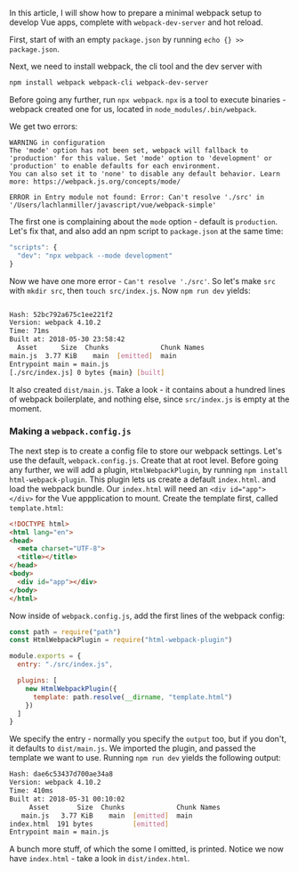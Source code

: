 In this article, I will show how to prepare a minimal webpack setup to develop Vue apps, complete with `webpack-dev-server` and hot reload.

First, start of with an empty `package.json` by running `echo {} >> package.json`.

Next, we need to install webpack, the cli tool and the dev server with 

```bash
npm install webpack webpack-cli webpack-dev-server
```

Before going any further, run `npx webpack`. `npx` is a tool to execute binaries - webpack created one for us, located in `node_modules/.bin/webpack`.

We get two errors:

```
WARNING in configuration
The 'mode' option has not been set, webpack will fallback to 'production' for this value. Set 'mode' option to 'development' or 'production' to enable defaults for each environment.
You can also set it to 'none' to disable any default behavior. Learn more: https://webpack.js.org/concepts/mode/

ERROR in Entry module not found: Error: Can't resolve './src' in '/Users/lachlanmiller/javascript/vue/webpack-simple'
```

The first one is complaining about the `mode` option - default is `production`. Let's fix that, and also add an npm script to `package.json` at the same time:

```js
"scripts": {
  "dev": "npx webpack --mode development"
}
```

Now we have one more error - `Can't resolve './src'`. So let's make `src` with `mkdir src`, then `touch src/index.js`. Now `npm run dev` yields:

```bash

Hash: 52bc792a675c1ee221f2
Version: webpack 4.10.2
Time: 71ms
Built at: 2018-05-30 23:58:42
  Asset      Size  Chunks             Chunk Names
main.js  3.77 KiB    main  [emitted]  main
Entrypoint main = main.js
[./src/index.js] 0 bytes {main} [built]
```

It also created `dist/main.js`. Take a look - it contains about a hundred lines of webpack boilerplate, and nothing else, since `src/index.js` is empty at the moment.

### Making a `webpack.config.js`

The next step is to create a config file to store our webpack settings. Let's use the default, `webpack.config.js`. Create that at root level. Before going any further, we will add a plugin, `HtmlWebpackPlugin`, by running `npm install html-webpack-plugin`. This plugin lets us create a default `index.html`. and load the webpack bundle. Our `index.html` will need an `<div id="app"></div>` for the Vue appplication to mount. Create the template first, called `template.html`:

```html
<!DOCTYPE html>
<html lang="en">
<head>
  <meta charset="UTF-8">
  <title></title>
</head>
<body>
  <div id="app"></div>
</body>
</html>
```

Now inside of `webpack.config.js`, add the first lines of the webpack config:

```js
const path = require("path")
const HtmlWebpackPlugin = require("html-webpack-plugin")

module.exports = {
  entry: "./src/index.js",

  plugins: [
    new HtmlWebpackPlugin({
      template: path.resolve(__dirname, "template.html")
    })
  ]
}
```

We specify the entry - normally you specify the `output` too, but if you don't, it defaults to `dist/main.js`. We imported the plugin, and passed the template we want to use. Running `npm run dev` yields the following output:

```bash
Hash: dae6c53437d700ae34a8
Version: webpack 4.10.2
Time: 410ms
Built at: 2018-05-31 00:10:02
     Asset       Size  Chunks             Chunk Names
   main.js   3.77 KiB    main  [emitted]  main
index.html  191 bytes          [emitted]
Entrypoint main = main.js
```

A bunch more stuff, of which the some I omitted, is printed. Notice we now have `index.html` - take a look in `dist/index.html`.
